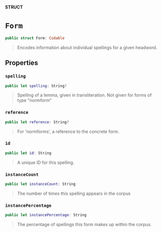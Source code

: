 **STRUCT**

# `Form`

```swift
public struct Form: Codable
```

> Encodes information about individual spellings for a given headword.

## Properties
### `spelling`

```swift
public let spelling: String?
```

> Spelling of a lemma, given in transliteration. Not given for forms of type "normform"

### `reference`

```swift
public let reference: String?
```

> For 'normforms', a reference to the concrete form.

### `id`

```swift
public let id: String
```

> A unique ID for this spelling.

### `instanceCount`

```swift
public let instanceCount: String
```

> The number of times this spelling appears in the corpus

### `instancePercentage`

```swift
public let instancePercentage: String
```

> The percentage of spellings this form makes up within the corpus.
